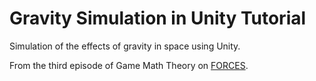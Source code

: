 # Gravity Simulation in Unity Tutorial
Simulation of the effects of gravity in space using Unity.

From the third episode of Game Math Theory on [FORCES](https://www.youtube.com/watch?v=HEJ_UtSbinY).

